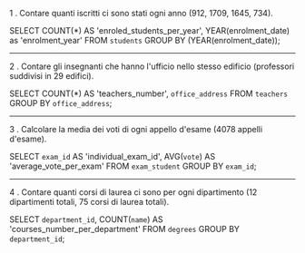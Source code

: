 1 . Contare quanti iscritti ci sono stati ogni anno (912, 1709, 1645, 734).

SELECT COUNT(*) AS 'enroled_students_per_year', YEAR(enrolment_date) as 'enrolment_year'
FROM `students`
GROUP BY (YEAR(enrolment_date));

---

2 . Contare gli insegnanti che hanno l'ufficio nello stesso edificio (professori suddivisi in 29 edifici).

SELECT COUNT(*) AS 'teachers_number', `office_address`
FROM `teachers`
GROUP BY `office_address`;

---

3 . Calcolare la media dei voti di ogni appello d'esame (4078 appelli d'esame).

SELECT `exam_id` AS 'individual_exam_id', AVG(`vote`) AS 'average_vote_per_exam'
FROM `exam_student`
GROUP BY `exam_id`;

---

4 . Contare quanti corsi di laurea ci sono per ogni dipartimento (12 dipartimenti totali, 75 corsi di laurea totali).

SELECT `department_id`, COUNT(`name`) AS 'courses_number_per_department'
FROM `degrees`
GROUP BY `department_id`;